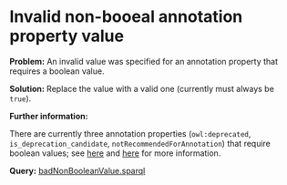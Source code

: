 # Invalid non-booeal annotation property value

**Problem:** An invalid value was specified for an annotation property that requires a boolean value.

**Solution:** Replace the value with a valid one (currently must always be ```true```).

**Further information:**

There are currently three annotation properties (```owl:deprecated```, ```is_deprecation_candidate```, ```notRecommendedForAnnotation```) that require boolean values; see [here](https://edamontologydocs.readthedocs.io/en/latest/developers_guide.html#deprecating-concepts) and [here](https://edamontologydocs.readthedocs.io/en/latest/developers_guide.html#optional-attributes) for more information.


**Query:** [badNonBooleanValue.sparql](https://github.com/edamontology/edamverify/blob/master/queries/badNonBooleanValue.sparql)

